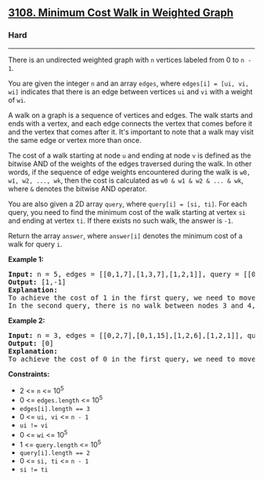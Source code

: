 <h2><a href="https://leetcode.com/problems/minimum-cost-walk-in-weighted-graph">3108. Minimum Cost Walk in Weighted Graph</a></h2>
<h3>Hard</h3>
<hr>
<p>There is an undirected weighted graph with <code>n</code> vertices labeled from 0 to <code>n - 1</code>.</p>
<p>You are given the integer <code>n</code> and an array <code>edges</code>, where <code>edges[i] = [ui, vi, wi]</code> indicates that there is an edge between vertices <code>ui</code> and <code>vi</code> with a weight of <code>wi</code>.</p>
<p>A walk on a graph is a sequence of vertices and edges. The walk starts and ends with a vertex, and each edge connects the vertex that comes before it and the vertex that comes after it. It's important to note that a walk may visit the same edge or vertex more than once.</p>
<p>The cost of a walk starting at node <code>u</code> and ending at node <code>v</code> is defined as the bitwise AND of the weights of the edges traversed during the walk. In other words, if the sequence of edge weights encountered during the walk is <code>w0, w1, w2, ..., wk</code>, then the cost is calculated as <code>w0 & w1 & w2 & ... & wk</code>, where <code>&</code> denotes the bitwise AND operator.</p>
<p>You are also given a 2D array <code>query</code>, where <code>query[i] = [si, ti]</code>. For each query, you need to find the minimum cost of the walk starting at vertex <code>si</code> and ending at vertex <code>ti</code>. If there exists no such walk, the answer is <code>-1</code>.</p>
<p>Return the array <code>answer</code>, where <code>answer[i]</code> denotes the minimum cost of a walk for query <code>i</code>.</p>
<p><strong>Example 1:</strong></p>
<pre>
<strong>Input:</strong> n = 5, edges = [[0,1,7],[1,3,7],[1,2,1]], query = [[0,3],[3,4]]
<strong>Output:</strong> [1,-1]
<strong>Explanation:</strong>
To achieve the cost of 1 in the first query, we need to move on the following edges: 0->1 (weight 7), 1->2 (weight 1), 2->1 (weight 1), 1->3 (weight 7).
In the second query, there is no walk between nodes 3 and 4, so the answer is -1.
</pre>
<p><strong>Example 2:</strong></p>
<pre>
<strong>Input:</strong> n = 3, edges = [[0,2,7],[0,1,15],[1,2,6],[1,2,1]], query = [[1,2]]
<strong>Output:</strong> [0]
<strong>Explanation:</strong>
To achieve the cost of 0 in the first query, we need to move on the following edges: 1->2 (weight 1), 2->1 (weight 6), 1->2 (weight 1).
</pre>
<p><strong>Constraints:</strong></p>
<ul>
  <li>2 <= <code>n</code> <= 10<sup>5</sup></li>
  <li>0 <= <code>edges.length</code> <= 10<sup>5</sup></li>
  <li><code>edges[i].length == 3</code></li>
  <li>0 <= <code>ui, vi</code> <= <code>n - 1</code></li>
  <li><code>ui != vi</code></li>
  <li>0 <= <code>wi</code> <= 10<sup>5</sup></li>
  <li>1 <= <code>query.length</code> <= 10<sup>5</sup></li>
  <li><code>query[i].length == 2</code></li>
  <li>0 <= <code>si, ti</code> <= <code>n - 1</code></li>
  <li><code>si != ti</code></li>
</ul>
